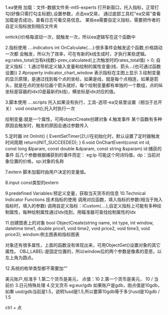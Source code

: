 1.ea使用 
加载：文件-数据文件夹-mt5-experts
打开新窗口，托入指标，正常打勾(好像只需打勾主标题),设置参数，点击ea交易，
通过底部工具栏"ea交易"查看加载是否成功，查看日志可看交易信息。
某些ea需要自定义指标，需要把作者的自定义指标放到相应文件夹

ontick()价格每波动一次，就触发一次，所以ea逻辑写在这个函数中

2.指标使用
....indicators
int OnCalculate(....):很多事件会触发这个函数,价格跳动一次都
会触发，所以为了效率，可在有新的k线生成时，才执行某些逻辑。
eg:rates_total(当有k线数)-prev_calculated(上次触发时的rates_total值) > 0;
自定义指标：
1.通过导航定义输入变量和绘制的属性变量(线、箭头...(也可通过函数设置))
2.#property indicator_chart_window  表示指标在主图上显示
3.绘制变量的显示原理，是通过找到每个点的坐标，如果是线，就是每个点相连，如果是箭头，就是在点的坐标位画个箭头就好。每个绘制变量都有单独的一个数组，点的纵坐标是容器的idx(0是最新的k线)，横坐标是idx对应的值。

3.脚本使用
....scripts
托入如果没有执行，工具-选项-ea交易里设置（相当于总开关）
void onstart();托入时执行一次

绘制变量:就是一个属性，可用objectCreate创建对象
4.触发事件
某个函数有多种原因会触发时，触发的原因会通过参数传入

5.定时器
int OnInit()
  {
   EventSetTimer(2);//在初始化时，默认设置了定时器触发时间周期
   return(INIT_SUCCEEDED);
  }
6.void OnChartEvent(const int id,
                  const long &lparam,
                  const double &dparam,
                  const string &sparam)
id:捕获的事件
后几个参数根据捕获到的事件而定：
eg:lp 可能这个阿诗玛值，dp：当前对象位置的价格，sp:对象的名称

7.extern
脚本加载时由用户决定的变量值。

8.input
const类型的extern 

9.predefined Variables:预定义变量，获取当天货币的信息
10.Technical Indicator Functions 技术指标的使用
调用对应函数，填入指标的参数(相当于拖入指标时，填入的参数)
调用自定义指标：iCustom(....),自定义指标上可能有多种绘制属性，每种绘制属性通过Idx找到，用瞄准器可查找绘制属性的Idx

11.创建图表上的对象
bool ObjectCreate(string name, int type, int window, datetime time1, double price1, void time2, void price2, void time3, void price3); 
windom:例主图表和指标图表

对象还有很多属性，上面的函数没有体现出来，可用ObjectGet()设置对象的其它属性。
OBJ_LABEL:是固定位置的，所以window后的两个参数是像素的意思，以
左上角为圆点。

12.系统的枚举类型都不需要加“”



美元账户,标准手
1.第二个货币是美元，   点值：10
2.第一个货币是美元，  10 / 当前价
3.日元特殊处理
4.交叉货币  eg:eur/gdb 如果账户是gdb，刚点值是10gdb，如果 usd/gdb当前是1.5，说明1usd是1.5,所以要算10gdb等于多少usd是10gdb / 1.5


ctrl + 点

